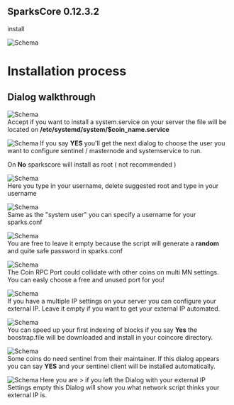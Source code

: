 ## SparksCore 0.12.3.2

install


![Schema](img/crontab.png)


# Installation process





## Dialog walkthrough


![Schema](img/dialog_system_service.png)  
Accept if you want to install a system.service on your server the file
will be located on **/etc/systemd/system/$coin_name.service**  


![Schema](img/dialog_user_question.png)
If you say **YES** you'll get the next dialog to choose the user you
want to configure sentinel / masternode and systemservice to run.  
  
On **No** sparkscore will install as root ( not recommended )  


![Schema](img/dialog_username.png)  
Here you type in your username, delete suggested root and type in your
username


![Schema](img/dialog_sparksconf_username.png)  
Same as the "system user" you can specify a username for your sparks.conf  


![Schema](img/dialog_sparksconf_rpcpwd.png)  
You are free to leave it empty because the script will generate a **random**
and quite safe password in sparks.conf  
  

![Schema](img/dialog_sparksconf_port.png)  
The Coin RPC Port could collidate with other coins on multi MN settings. You
can easly choose a free and unused port for you!
  

![Schema](img/dialog_sparksconf_ip.png)  
If you have a multiple IP settings on your server you can configure your
external IP. Leave it empty if you want to get your external IP automated.
  

![Schema](img/dialog_boostrap.png)  
You can speed up your first indexing of blocks if you say **Yes** the
boostrap.file will be downloaded and install in your coincore directory.
  
![Schema](img/dialog_sentinel.png)  
Some coins do need sentinel from their maintainer. If this dialog appears
you can say **YES** and your sentinel client will be installed automatically.

![Schema](img/dialog_extip.png)
Here you are > if you left the Dialog with your external IP Settings empty
this Dialog will show you what network script thinks your external IP is.


